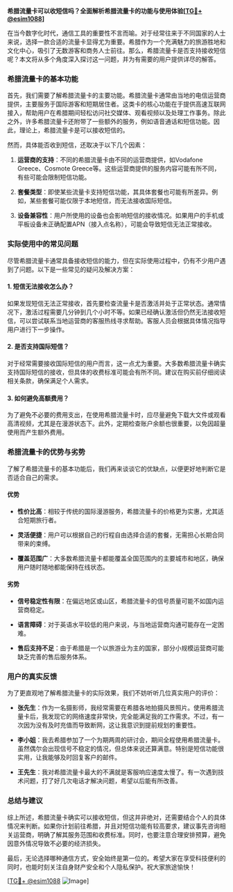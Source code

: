 **希腊流量卡可以收短信吗？全面解析希腊流量卡的功能与使用体验[[TG💪+ @esim1088](https://t.me/s/esim1088)]**

在当今数字化时代，通信工具的重要性不言而喻。对于经常往来于不同国家的人士来说，选择一款合适的流量卡显得尤为重要。希腊作为一个充满魅力的旅游胜地和文化中心，吸引了无数游客和商务人士前往。那么，希腊流量卡是否支持接收短信呢？本文将从多个角度深入探讨这一问题，并为有需要的用户提供详尽的解答。

### 希腊流量卡的基本功能

首先，我们需要了解希腊流量卡的主要功能。希腊流量卡通常由当地的电信运营商提供，主要服务于国际游客和短期居住者。这类卡的核心功能在于提供高速互联网接入，帮助用户在希腊期间轻松访问社交媒体、观看视频以及处理工作事务。除此之外，许多希腊流量卡还附带了一些额外的服务，例如语音通话和短信功能。因此，理论上，希腊流量卡是可以接收短信的。

然而，具体能否收到短信，还取决于以下几个因素：

1. **运营商的支持**：不同的希腊流量卡由不同的运营商提供，如Vodafone Greece、Cosmote Greece等。这些运营商提供的服务内容可能有所不同，有些可能会限制短信功能。
   
2. **套餐类型**：即使某些流量卡支持短信功能，其具体套餐也可能有所差异。例如，某些套餐可能仅限于本地短信，而无法接收国际短信。

3. **设备兼容性**：用户所使用的设备也会影响短信的接收情况。如果用户的手机或平板设备未正确配置APN（接入点名称），可能会导致短信无法正常接收。

### 实际使用中的常见问题

尽管希腊流量卡通常具备接收短信的能力，但在实际使用过程中，仍有不少用户遇到了问题。以下是一些常见的疑问及解决方案：

#### 1. 短信无法接收怎么办？

如果发现短信无法正常接收，首先要检查流量卡是否激活并处于正常状态。通常情况下，激活过程需要几分钟到几个小时不等。如果已经确认激活但仍然无法接收短信，可以尝试联系当地运营商的客服热线寻求帮助。客服人员会根据具体情况指导用户进行下一步操作。

#### 2. 是否支持国际短信？

对于经常需要接收国际短信的用户而言，这一点尤为重要。大多数希腊流量卡确实支持国际短信的接收，但具体的收费标准可能会有所不同。建议在购买前仔细阅读相关条款，确保满足个人需求。

#### 3. 如何避免高额费用？

为了避免不必要的费用支出，在使用希腊流量卡时，应尽量避免下载大文件或观看高清视频，尤其是在漫游状态下。此外，定期检查账户余额也很重要，以免因超量使用而产生额外费用。

### 希腊流量卡的优势与劣势

了解了希腊流量卡的基本功能后，我们再来谈谈它的优缺点，以便更好地判断它是否适合自己的需求。

#### 优势

- **性价比高**：相较于传统的国际漫游服务，希腊流量卡的价格更为实惠，尤其适合短期旅行者。
  
- **灵活便捷**：用户可以根据自己的行程自由选择合适的套餐，无需担心长期合同带来的束缚。

- **覆盖范围广**：大多数希腊流量卡都能覆盖全国范围内的主要城市和地区，确保用户随时随地都能保持在线状态。

#### 劣势

- **信号稳定性有限**：在偏远地区或山区，希腊流量卡的信号质量可能不如国内运营商稳定。

- **语言障碍**：对于英语水平较低的用户来说，与当地运营商沟通可能存在一定困难。

- **售后支持不足**：由于希腊是一个以旅游业为主的国家，部分小规模运营商可能缺乏完善的售后服务体系。

### 用户的真实反馈

为了更直观地了解希腊流量卡的实际效果，我们不妨听听几位真实用户的评价：

- **张先生**：作为一名摄影师，我经常需要在希腊各地拍摄风景照片。使用希腊流量卡后，我发现它的网络速度非常快，完全能满足我的工作需求。不过，有一次因为没有及时充值而导致断网，这让我意识到提前规划的重要性。

- **李小姐**：我去希腊参加了一个为期两周的研讨会，期间全程使用希腊流量卡。虽然偶尔会出现信号不稳定的情况，但总体来说还算满意。特别是短信功能很实用，让我能够及时回复客户的邮件。

- **王先生**：我对希腊流量卡最大的不满就是客服响应速度太慢了。有一次遇到技术问题，打了好几次电话才解决问题，希望以后能有所改善。

### 总结与建议

综上所述，希腊流量卡确实可以接收短信，但这并非绝对，还需要结合个人的具体情况来判断。如果你计划前往希腊，并且对短信功能有较高要求，建议事先咨询相关运营商，明确了解其服务范围和收费标准。同时，也要注意合理安排预算，避免因意外情况导致不必要的经济损失。

最后，无论选择哪种通信方式，安全始终是第一位的。希望大家在享受科技便利的同时，也能时刻关注自身财产安全和个人隐私保护。祝大家旅途愉快！

[[TG💪+ @esim1088](https://t.me/s/esim1088) ![Image](https://i.postimg.cc/4NQfJmqS/Snipaste-2025-05-13-00-14-12.png)]